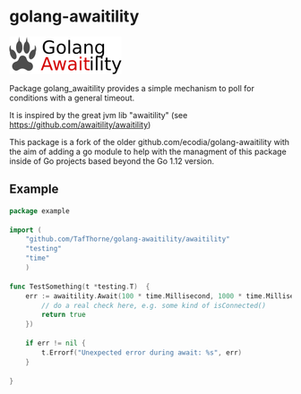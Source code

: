 # golang-awaitility

![Golang Awaitility Logo](golang-awaitility-logo.png)

 Package golang_awaitility provides a simple mechanism to poll for conditions with a general timeout.

It is inspired by the great jvm lib "awaitility" (see https://github.com/awaitility/awaitility)

This package is a fork of the older github.com/ecodia/golang-awaitility with the aim of adding a go module to help
with the managment of this package inside of Go projects based beyond the Go 1.12 version.

## Example

```go
package example

import (
	"github.com/TafThorne/golang-awaitility/awaitility"
	"testing"
	"time"
	)

func TestSomething(t *testing.T)  {
   	err := awaitility.Await(100 * time.Millisecond, 1000 * time.Millisecond, func() bool {
   		// do a real check here, e.g. some kind of isConnected()
   		return true
   	})
   	
   	if err != nil {
   		t.Errorf("Unexpected error during await: %s", err)
   	}
 
}
```